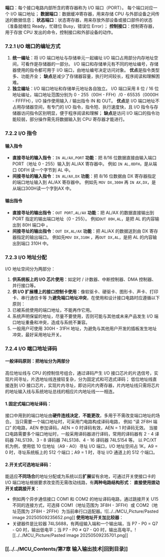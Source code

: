 **端口**：每个接口电路内部所含的寄存器称为 I/O 端口（PORT）。 
每个端口对应一个 I/O 端口地址； 
**数据端口**：数据缓冲寄存器，用来存储 CPU 与外部设备之间传送的数据信息； 
**状态端口**：状态寄存器，用来存放外部设备或接口部件的状态 （准备就绪位 Ready，忙碌位 Busy，错误位 Error）； 
**控制接口**：控制寄存器，用于存放 CPU 发出的命令，控制接口和外部设备的动作。
### 7.2.1 I/O 端口的编址方式
1. **统一编址**：将 I/O 端口地址与存储单元一起编址
I/O 端口占用部分内存地址空间，可看作是存储器的一部分。
I/O 端口和存储单元有不同的地址编号，存储器使用的指令都可用于 I/O 端口，由地址编号决定访问对象。
**优点**是指令类型多、功能齐全；
**缺点**是减少了存储器容量，执行时间较长，程序阅读和理解困难。
2. **独立编址**：I/O 端口地址和存储单元地址各自独立。
I/O 端口采用 8 位 / 16 位地址编址，端口地址范围分别为 0 - 255（00H - FFH）/0 - 65535（0000H - FFFFH），I/O 操作使用输入 / 输出指令 IN 和 OUT。
**优点**是 I/O 端口地址不占用存储器空间，有专门的 I/O 指令，指令短、执行速度快，且 I/O 指令与存储器访问指令区别明显，便于程序阅读和理解；
**缺点**是访问 I/O 端口的指令功能较弱，部分操作需先将数据输入到 CPU 寄存器才能进行。
### 7.2.2 I/O 指令
#### 输入指令
- **直接寻址的输入指令**：`IN AL/AX,PORT`
**功能**：把 8/16 位数据直接由输入端口 PORT（地址 0 - 255）输入到 AL/AX 寄存器中。
例如 `IN AL,0DFH`，是从端口 0DFH 读一个字节到 AL 中。
- **间接寻址的输入指令**：`IN AL/AX,DX`
**功能**：把 8/16 位数据由 DX 寄存器指定的端口地址输入到 AL/AX 寄存器中。
例如先 `MOV DX,300H` 再 `IN AX,DX`，是从端口300H读一个字到AX 中。
#### 输出指令
- **直接寻址的输出指令**：`OUT PORT,AL/AX`
**功能**：把 AL/AX 的数据直接输出到 PORT 指定的输出端口地址（0 - 255）。
例如`OUT 80H,AL`，是把 AL 的内容输出到 80H 端口中 。
- **间接寻址的输出指令**：`OUT DX,AL/AX`
**功能**：把 AL/AX 的数据送到由 DX 寄存器指定的输出端口。
例如先`MOV DX,310H` ，再`OUT DX,AL`，是把 AL 的内容输出到端口 310H 中。

### 7.2.3 I/O 地址分配
I/O 地址空间分为两部分：
1. **供系统板上的 I/O 芯片使用**：如定时 / 计数器、中断控制器、DMA 控制器、并行接口等。
2. **供 I/O 扩展槽上的接口控制卡使用**：像软驱卡、硬驱卡、图形卡、声卡、打印卡、串行通信卡等
为**避免端口地址冲突**，在使用和设计接口电路时应遵循以下原则：
1. 已被系统使用的端口地址，不能再作它用。
2. 系统声明保留的地址，尽量不要使用，否则可能与其他或未来产品发生 I/O 端口地址重叠和冲突，造成与系统不兼容。
3. 一般用户可使用 300H - 31FH 地址，为避免与其他用户开发的插板发生地址冲突，最好采用地址开关。
### 7.2.4 I/O 端口地址译码
#### **一般译码原则**：把地址分为两部分
高位地址线与 CPU 的控制信号组合，通过译码产生 I/O 接口芯片的片选信号，实现片间寻址，片选地址线连接较复杂，分为固定式和可选式译码；
低位地址线直接连到 I/O 接口芯片，实现片内寻址，即访问片内寄存器，片内地址线只需将芯片的地址输入线与系统地址总线的相应片内地址线一一相连。
#### **1.固定式端口地址译码**：
接口中用到的端口地址由**硬件连线决定**，**不能更改**，多用于不需改变端口地址的场合。
当只需要一个端口地址时，可采用门电路构成译码电路，
	例如 “读 2F8H 端口” 的电路，AEN 参加译码，AEN = 0 时译码有效，AEN = 1 时译码无效。
	当接口电路需要多个端口地址时，一般采用译码器进行译码，常用的译码器有 2 - 4 译码器 74LS139、3 - 8 译码器 74LS138、4 - 16 译码器 74LS154 等。
	以 PC/XT 机为例，使用低 10 位地址（A9 - A0）寻址 I/O 端口，I/O 地址空间占 1K，A9 = 0 时，寻址系统板上的 512 个端口；A9 = 1 时，寻址 I/O 通道上的 512 个端口。
#### **2.开关式可选地址译码**：
能适应**不同场合**的地址分配或为系统以后**扩展**留有余地，可通过开关使接口卡的 I/O 端口地址根据要求改变而无需改动线路，有**两种电路结构形式**：
**直接使用拨动开关或跳接开关**：
- 例如两个异步通信接口 COM1 和 COM2 的地址译码电路，通过跳接开关 U15 不同的连接方式，可选择 COM1（地址范围为 3F8H - 3FFH）或 COM2（地址范围为 2F8H - 2FFH）为当前串行口适配器。![[../../MCU_Picture/Pasted image 20250509235652.png]]
**使用地址开关加比较器**：
- 关键器件是比较器 74LS688，有两组输入端和一个输出端，当 P7 - P0 = Q7 - Q0 时，输出低电平；当 P7 - P0 ≠ Q7 - Q0 时，输出高电平。![[../../MCU_Picture/Pasted image 20250509235701.png]]
### [[../../MCU_Contents/第7章 输入输出技术|回到目录]]
